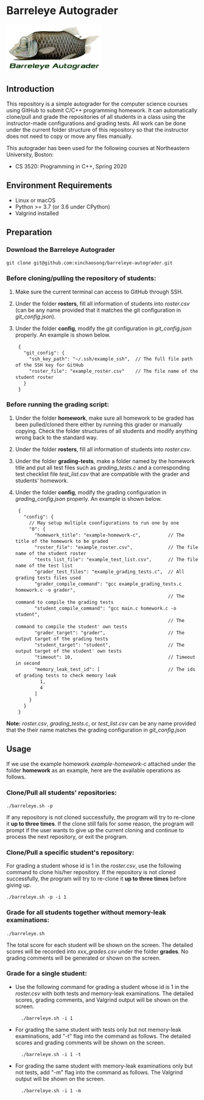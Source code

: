 # Barreleye Autograder

<img src="barreleye-autograder.jpg" width="250px" alt="A barreleye fish">

## Introduction

This repository is a simple autograder for the computer science courses using GitHub to submit C/C++ programming homework. It can automatically clone/pull and grade the repositories of all students in a class using the instructor-made configurations and grading tests. All work can be done under the current folder structure of this repository so that the instructor does not need to copy or move any files manually.

This autograder has been used for the following courses at Northeastern University, Boston:

- CS 3520: Programming in C++, Spring 2020
 
## Environment Requirements

- Linux or macOS
- Python >= 3.7 (or 3.6 under CPython)
- Valgrind installed

## Preparation

### Download the Barreleye Autograder

	git clone git@github.com:xinchaosong/barreleye-autograder.git

### Before cloning/pulling the repository of students:

1. Make sure the current terminal can access to GitHub through SSH.
2. Under the folder **rosters**, fill all information of students into *roster.csv* (can be any name provided that it matches the git configuration in *git\_config.json*).
3. Under the folder **config**, modify the git configuration in *git\_config.json* properly. An example is shown below.

	    {
	      "git_config": {
	        "ssh_key_path": "~/.ssh/example_ssh",  // The full file path of the SSH key for GitHub
	        "roster_file": "example_roster.csv"    // The file name of the student roster
	      }
	    }

### Before running the grading script:

1. Under the folder **homework**, make sure all homework to be graded has been pulled/cloned there either by running this grader or manually copying. Check the folder structures of all students and modify anything wrong back to the standard way.
2. Under the folder **rosters**, fill all information of students into *roster.csv*.
3. Under the folder **grading-tests**, make a folder named by the homework title and put all test files such as *grading\_tests.c* and a corresponding test checklist file *test\_list.csv* that are compatible with the grader and students' homework.
5. Under the folder **config**, modify the grading configuration in *grading\_config.json* properly. An example is shown below.

		{
	      "config": {
	        // May setup multiple coonfigurations to run one by one
	        "0": {
	          "homework_title": "example-homework-c",          // The title of the homework to be graded
	          "roster_file": "example_roster.csv",             // The file name of the student roster
	          "tests_list_file": "example_test_list.csv",      // The file name of the test list
	          "grader_test_files": "example_grading_tests.c",  // All grading tests files used
	          "grader_compile_command": "gcc example_grading_tests.c homework.c -o grader",  
	                                                           // The command to compile the grading tests
	          "student_compile_command": "gcc main.c homework.c -o student",     
	                                                           // The command to compile the student' own tests
	          "grader_target": "grader",                       // The output target of the grading tests
	          "student_target": "student",                     // The output target of the student' own tests
	          "timeout": 10,                                   // Timeout in second
	          "memory_leak_test_id": [                         // The ids of grading tests to check memory leak
	            1,
	            4
	          ]
	        }
	      }
	    }

**Note:** *roster.csv*, *grading\_tests.c*, or *test\_list.csv* can be any name provided that the their name matches the grading configuration in *git\_config.json*

## Usage

If we use the example homework *example-homework-c* attached under the folder **homework** as an example, here are the available operations as follows.

### Clone/Pull all students' repositories:

    ./barreleye.sh -p

If any repository is not cloned successfully, the program will try to re-clone it **up to three times**. If the clone still fails for some reason, the program will prompt if the user wants to give up the current cloning and continue to process the next repository, or exit the program.

### Clone/Pull a specific student's repository:

For grading a student whose id is 1 in the *roster.csv*, use the following command to clone his/her repository. If the repository is not cloned successfully, the program will try to re-clone it **up to three times** before giving up.

    ./barreleye.sh -p -i 1

### Grade for all students together without memory-leak examinations:

    ./barreleye.sh

The total score for each student will be shown on the screen. The detailed scores will be recorded into *xxx\_grades.csv* under the folder **grades**. No grading comments will be generated or shown on the screen.

### Grade for a single student:

- Use the following command for grading a student whose id is 1 in the *roster.csv* with both tests and memory-leak examinations. The detailed scores, grading comments, and Valgrind output will be shown on the screen.

    	./barreleye.sh -i 1

- For grading the same student with tests only but not memory-leak examinations, add "-t" flag into the command as follows. The detailed scores and grading comments will be shown on the screen.

	    ./barreleye.sh -i 1 -t

- For grading the same student with memory-leak examinations only but not tests, add "-m" flag into the command as follows. The Valgrind output will be shown on the screen.

	    ./barreleye.sh -i 1 -m
